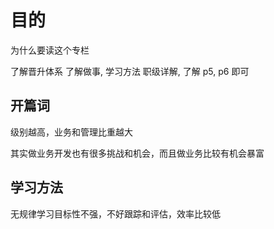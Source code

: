 # 目的

为什么要读这个专栏

了解晋升体系
了解做事, 学习方法
职级详解, 了解 p5, p6 即可

## 开篇词

级别越高，业务和管理比重越大

其实做业务开发也有很多挑战和机会，而且做业务比较有机会暴富

## 学习方法

无规律学习目标性不强，不好跟踪和评估，效率比较低
